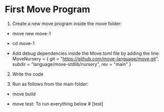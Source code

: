 # First Move Program

1. Create a new move program inside the move folder:

* move new move-1

* cd move-1

* Add debug dependencies inside the Move.toml file  by adding the line: MoveNursery = { git = "https://github.com/move-language/move.git", subdir = "language/move-stdlib/nursery", rev = "main" }

2. Write the code

3. Run as follows from the main folder:

* move build

* move test: To run everything below # [test] 
